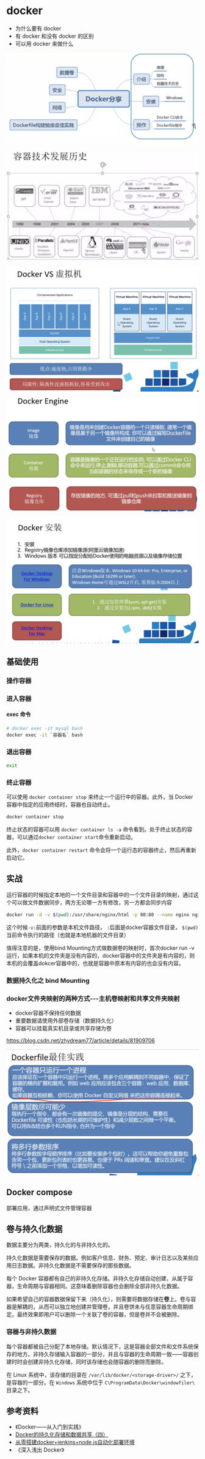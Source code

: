 # docker 

- 为什么要有 docker
- 有 docker 和没有 docker 的区别
- 可以用 docker 来做什么

![](../.vuepress/public/images/2020-07-29-15-21-48-compose.png)

![](../.vuepress/public/images/2020-07-29-15-25-17-contianer.png)

![](../.vuepress/public/images/2020-07-29-15-31-03-docker.png)

![](../.vuepress/public/images/2020-07-29-15-34-48-docker.png)

![](../.vuepress/public/images/2020-07-29-15-37-26-docker.png)

## 基础使用

### 操作容器

### 进入容器

#### exec 命令

```bash
# docker exec -it mysql bash
docker exec -it `容器名` bash
```

### 退出容器

```bash
exit
```

### 终止容器

可以使用 `docker container stop` 来终止一个运行中的容器。此外，当 Docker 容器中指定的应用终结时，容器也自动终止。
```bash
docker container stop
```

终止状态的容器可以用 `docker container ls -a` 命令看到。处于终止状态的容器，可以通过`docker container start`命令重新启动。

此外，`docker container restart` 命令会将一个运行态的容器终止，然后再重新启动它。

## 实战

运行容器的时候指定本地的一个文件目录和容器中的一个文件目录的映射，通过这个可以做文件数据同步，两方无论哪一方有修改，另一方都会同步内容
```bash
docker run -d -v $(pwd):/usr/share/nginx/html -p 80:80 --name nginx nginx
```

这个时候`-v:`前面的参数是本机文件路径， `:`后面是docker容器文件目录， `$(pwd)`当前命令执行的路径（也就是本地机器的文件目录）

值得注意的是，使用bind Mounting方式做数据卷的映射时，首次docker run -v 运行，如果本机的文件夹是没有内容的，docker容器中的文件夹是有内容的，则本机的会覆盖dokcer容器中的，也就是容器中原本有内容的也会没有内容。

### 数据持久化之 bind Mounting

### docker文件夹映射的两种方式---主机卷映射和共享文件夹映射

- docker容器不保持任何数据
- 重要数据请使用外部卷存储（数据持久化）
- 容器可以挂载真实机目录或共享存储为卷

https://blog.csdn.net/zhydream77/article/details/81909706

![](../.vuepress/public/images/2020-07-29-16-05-38-docker.png)

## Docker compose

部署应用，通过声明式文件管理容器

## 卷与持久化数据

数据主要分为两类，持久化的与非持久化的。

持久化数据是需要保存的数据。例如客户信息、财务、预定、审计日志以及某些应用日志数据。非持久化数据是不需要保存的那些数据。

每个 Docker 容器都有自己的非持久化存储。非持久化存储自动创建，从属于容器，生命周期与容器相同。这意味着删除容器也会删除全部非持久化数据。

如果希望自己的容器数据保留下来（持久化），则需要将数据存储在**卷**上。卷与容器是解耦的，从而可以独立地创建并管理卷，并且卷饼未与任意容器生命周期绑定。最终效果即用户可以删除一个关联了卷的容器，但是卷并不会被删除。

### 容器与非持久数据

每个容器都被自己分配了本地存储。默认情况下，这是容器全部文件和文件系统保存的地方。非持久存储输入容器的一部分，并且与容器的生命周期一致——容器创建时时会创建非持久化存储，同时该存储也会随容器的删除而删除。

在 Linux 系统中，该存储的目录在 `/var/lib/docker/<storage-driver>/` 之下，是容器的一部分。在 `Windows` 系统中位于 `C\ProgramData\Docker\windowfiler\` 目录之下。 

## 参考资料

- 《Docker——从入门到实践》
- [Docker的持久化存储和数据共享（四）](https://juejin.im/post/5b6d4439f265da0f800e0d5a#heading-2)
- [从零搭建docker+jenkins+node.js自动化部署环境](https://juejin.im/post/5b8ddb70e51d45389153f288#heading-7)
- 《深入浅出 Docker》